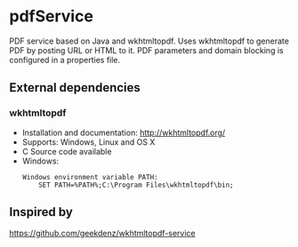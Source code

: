 # pdfService

PDF service based on Java and wkhtmltopdf.
Uses wkhtmltopdf to generate PDF by posting URL or HTML to it.
PDF parameters and domain blocking is configured in a properties file.

## External dependencies

### wkhtmltopdf

- Installation and documentation: http://wkhtmltopdf.org/
- Supports: Windows, Linux and OS X
- C Source code available
- Windows:
    ```
    Windows environment variable PATH: 
        SET PATH=%PATH%;C:\Program Files\wkhtmltopdf\bin;
    ```

## Inspired by

https://github.com/geekdenz/wkhtmltopdf-service
